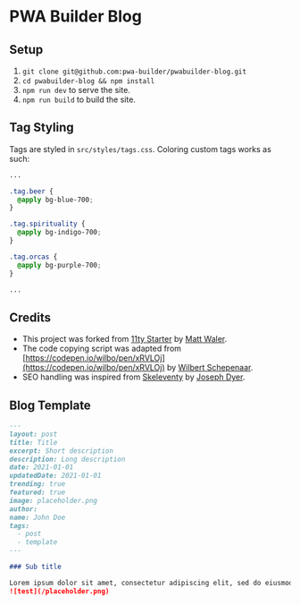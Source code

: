 # PWA Builder Blog

## Setup

1. `git clone git@github.com:pwa-builder/pwabuilder-blog.git`
1. `cd pwabuilder-blog && npm install`
1. `npm run dev` to serve the site.
1. `npm run build` to build the site.

## Tag Styling

Tags are styled in `src/styles/tags.css`. Coloring custom tags works as such:

```css
...

.tag.beer {
  @apply bg-blue-700;
}

.tag.spirituality {
  @apply bg-indigo-700;
}

.tag.orcas {
  @apply bg-purple-700;
}

...
```

## Credits

- This project was forked from [11ty Starter](https://github.com/mattwaler/eleventy-starter) by [Matt Waler](https://mattwaler.com/).
- The code copying script was adapted from [https://codepen.io/wilbo/pen/xRVLOj](https://codepen.io/wilbo/pen/xRVLOj) by [Wilbert Schepenaar](https://wilbert.dev/).
- SEO handling was inspired from [Skeleventy](https://github.com/josephdyer/skeleventy) by [Joseph Dyer](https://github.com/josephdyer).

## Blog Template

```md
---
layout: post
title: Title
excerpt: Short description
description: Long description
date: 2021-01-01
updatedDate: 2021-01-01
trending: true
featured: true
image: placeholder.png
author:
name: John Doe
tags:
  - post
  - template
---

### Sub title

Lorem ipsum dolor sit amet, consectetur adipiscing elit, sed do eiusmod tempor incididunt ut labore et dolore magna aliqua. Congue quisque egestas diam in arcu cursus euismod quis. Ac auctor augue mauris augue. Convallis tellus id interdum velit laoreet id donec ultrices. Aliquam eleifend mi in nulla posuere. Pretium quam vulputate dignissim suspendisse in est. Orci sagittis eu volutpat odio facilisis mauris sit.
![test](/placeholder.png)
```
